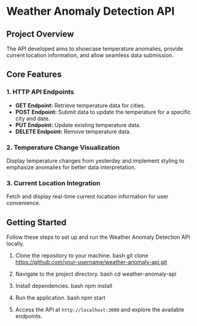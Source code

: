 
# Weather Anomaly Detection API

## Project Overview

The API developed aims to showcase temperature anomalies, provide current location information, and allow seamless data submission.

## Core Features

### 1. HTTP API Endpoints

- **GET Endpoint:** Retrieve temperature data for cities.
- **POST Endpoint:** Submit data to update the temperature for a specific city and date.
- **PUT Endpoint:** Update existing temperature data.
- **DELETE Endpoint:** Remove temperature data.

### 2. Temperature Change Visualization

Display temperature changes from yesterday and implement styling to emphasize anomalies for better data interpretation.

### 3. Current Location Integration

Fetch and display real-time current location information for user convenience.



## Getting Started

Follow these steps to set up and run the Weather Anomaly Detection API locally.

1. Clone the repository to your machine.
   bash
   git clone https://github.com/your-username/weather-anomaly-api.git
   

2. Navigate to the project directory.
   bash
   cd weather-anomaly-api
   

3. Install dependencies.
   bash
   npm install
   

4. Run the application.
   bash
   npm start
   

5. Access the API at `http://localhost:3000` and explore the available endpoints.
